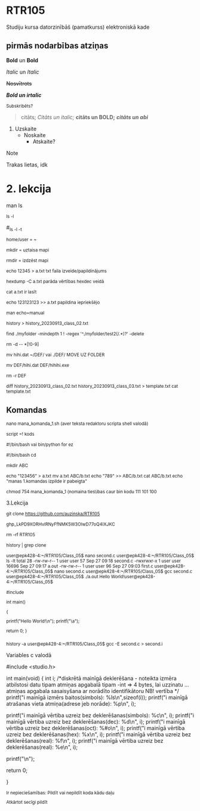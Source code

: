 # RTR105

Studiju kursa datorzinībāš (pamatkurss) elektroniskā kade

## pirmās nodarbības atziņas

**Bold** un __Bold__

*Italic* un _Italic_

~~Nosvītrots~~

***Bold un irtalic***

<sub>Subskribēts?</sub>

>citāts; *Citāts un italic;* **citāts un BOLD;** ***citāts un abi***
1. Uzskaite
   - Noskaite
     - Atskaite?
>[!NOTE]
>Trakas lietas, idk

<!-- Neredzams komentārs -->

# 2. lekcija
man ls

<sub>ls -l</sub> 

#<sub>ls -l -t</sub>

<sub>home/user = ~</sub>

<sub>mkdir = uztaisa mapi</sub>

<sub>rmdir = izdzēst mapi</sub>

<sub>echo 12345 > a.txt txt faila izveide/papildinājums</sub>

<sub>hexdump -C a.txt parāda vērtības hexdec veidā</sub>

<sub>cat a.txt ir lasīt</sub>

<sub>echo 123123123 >> a.txt papildina iepriekšējo</sub>

<sub>man echo=manual</sub>

<sub>history > history_20230913_class_02.txt</sub>

<sub>find ./myfolder -mindepth 1 ! -regex '^./myfolder/test2\(/.*\)?' -delete</sub>   

<sub>rm -d -- *[!0-9]</sub>

<sub> mv hihi.dat ~/DEF/ vai ./DEF/ MOVE UZ FOLDER</sub>

<sub>mv DEF/hihi.dat DEF/hihihi.exe</sub>

<sub>rm -r DEF</sub>


<sub>
diff history_20230913_class_02.txt history_20230913_class_03.txt > template.txt
cat template.txt 
</sub>

## Komandas
<sub>nano mana_komanda_1.sh (aver teksta redaktoru scripta shell valodā)</sub>

<sub>script =! kods</sub>

<sub>#!/bin/bash  vai  bin/python for ez </sub>

<sub>
#!/bin/bash </sub>

<sub>
cd </sub>

<sub>mkdir ABC</sub>

<sub>
echo "123456" > a.txt
</sub>

<sub>
mv a.txt ABC/b.txt
</sub>

<sub>
echo "789" >> ABC/b.txt
</sub>

<sub>
cat ABC/b.txt
</sub>

<sub>
echo "manas 1.komandas izpilde ir pabeigta"
</sub>

<sub>chmod 754 mana_komanda_1 (nomaina ties\ibas caur bin kodu 111 101 100</sub>

3.Lekcija

<sub>git clone https://github.com/auzinska/RTR105</sub>

<sub>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</sub>

<sub>rm -rf RTR105</sub>

<sub> history | grep clone</sub>



<sub>user@epk428-4:~/RTR105/Class_05$ nano second.c 
user@epk428-4:~/RTR105/Class_05$ ls -lt
total 28
-rw-rw-r-- 1 user user    57 Sep 27 09:18 second.c
-rwxrwxr-x 1 user user 16696 Sep 27 09:17 a.out
-rw-rw-r-- 1 user user    96 Sep 27 09:03 first.c
user@epk428-4:~/RTR105/Class_05$ nano second.c 
user@epk428-4:~/RTR105/Class_05$ gcc second.c 
user@epk428-4:~/RTR105/Class_05$ ./a.out
Hello World!user@epk428-4:~/RTR105/Class_05$ 
</sub>

<sub>
#include <stdio.h>

int main()

 {

 printf("Hello World!\n");
 printf("\a");

 return 0;
 }

</sub>

<sub>history -a</sub>
<sub>user@epk428-4:~/RTR105/Class_05$ gcc -E second.c > second.i
</sub>
<sub>

Variables c valodā

#include <studio.h>

int main(void)
 {
 int i; /*diskrētā mainīgā deklerēšana - noteikta izmēra atbilstosi datu tipam atmiņas apgabalā
       tipam -int => 4 bytes, lai uzzinatu ...
        atmiņas apgabala sasaisyšana ar norādīto identifikātoru
        NB! vertība
         */
 printf("i mainīgā izmērs baitos(simbols): %ls\n",sizeof(i));
 printf("i mainīgā atrašanas vieta atmiņa(adrese jeb norāde): %p\n", i);


 printf("i mainīgā vērtiba uzreiz bez deklerēšanas(simbols): %c\n", i);
 printf("i mainīgā vērtiba uzreiz bez deklerēšanas(dec): %d\n", i);
 printf("i mainīgā vērtiba uzreiz bez deklerēšanas(oct): %#o\n", i);
 printf("i mainīgā vērtiba uzreiz bez deklerēšanas(hex): %x\n", i);
 printf("i mainīgā vērtiba uzreiz bez deklerēšanas(real): %f\n", i);
 printf("i mainīgā vērtiba uzreiz bez deklerēšanas(real): %e\n", i);


 printf("\n");

 return 0;
 
 }


</sub>

<sub>
Ir nepieciešamības:
   Pildīt vai nepildīt koda kādu daļu

   Atkārtot secīgi pildīt 
</sub>

